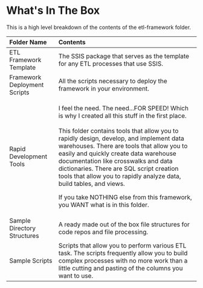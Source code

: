 # What's In The Box

This is a high level breakdown of the contents of the etl-framework folder.

<table>
  <thead>
    <tr>
      <th style="text-align:left">Folder Name</th>
      <th style="text-align:left">C<b>ontents</b>
      </th>
    </tr>
  </thead>
  <tbody>
    <tr>
      <td style="text-align:left">ETL Framework Template</td>
      <td style="text-align:left">The SSIS package that serves as the template for any ETL processes that
        use SSIS.</td>
    </tr>
    <tr>
      <td style="text-align:left">Framework Deployment Scripts</td>
      <td style="text-align:left">All the scripts necessary to deploy the framework in your environment.</td>
    </tr>
    <tr>
      <td style="text-align:left">Rapid Development Tools</td>
      <td style="text-align:left">
        <p>I feel the need. The need...FOR SPEED! Which is why I created all this
          stuff in the first place.
          <br />
          <br />This folder contains tools that allow you to rapidly design, develop,
          and implement data warehouses. There are tools that allow you to easily
          and quickly create data warehouse documentation like crosswalks and data
          dictionaries. There are SQL script creation tools that allow you to rapidly
          analyze data, build tables, and views.</p>
        <p></p>
        <p>If you take NOTHING else from this framework, you WANT what is in this
          folder.</p>
      </td>
    </tr>
    <tr>
      <td style="text-align:left">Sample Directory Structures</td>
      <td style="text-align:left">A ready made out of the box file structures for code repos and file processing.</td>
    </tr>
    <tr>
      <td style="text-align:left">Sample Scripts</td>
      <td style="text-align:left">Scripts that allow you to perform various ETL task. The scripts frequently
        allow you to build complex processes with no more work than a little cutting
        and pasting of the columns you want to use.</td>
    </tr>
  </tbody>
</table>



